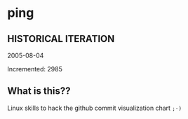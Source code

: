 # ping

## HISTORICAL ITERATION
2005-08-04

Incremented: 2985

## What is this?? 
Linux skills to hack the github commit visualization chart `;-)`
